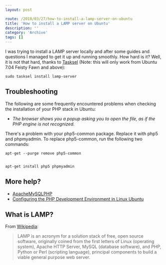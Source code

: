 ```yaml
---
layout: post

route: /2010/03/27/how-to-install-a-lamp-server-on-ubuntu
title: 'How to install a LAMP server on Ubuntu'
description: ''
category: 'Archive'
tags: []
---
```


I was trying to install a LAMP server locally and after some guides and
questions I managed to get it up and running smoothly. How hard is it? Well, it
is not that hard, thanks to
<a class="ph" target="_blank" rel="noopener noreferrer" href="https://help.ubuntu.com/community/Tasksel">Tasksel</a>
(Note: this will only work from Ubuntu 7.04 Feisty Fawn and above):

    sudo tasksel install lamp-server

## Troubleshooting

The following are some frequently encountered problems when checking the
installation of your PHP stack in Ubuntu:

- _The browser shows you a popup asking you to open the file, as if the PHP
  engine is not recognized._

There's a problem with your php5-common package. Replace it with php5 and
phpmyadmin. To replace php5-common, run the following two commands:

    apt-get --purge remove php5-common


    apt-get install php5 phpmyadmin

## More help?

- <a class="ph" target="_blank" rel="noopener noreferrer" href="https://help.ubuntu.com/community/ApacheMySQLPHP#After%20installing%20PHP">ApacheMySQLPHP</a>
- <a class="ph" target="_blank" rel="noopener noreferrer" href="http://netbeans.org/kb/docs/php/configure-php-environment-ubuntu.html#lamp">Configuring
  the PHP Development Environment in Linux Ubuntu</a>

## What is LAMP?

From
<a class="ph" target="_blank" rel="noopener noreferrer" href="http://en.wikipedia.org/wiki/LAMP_%28software_bundle%29">Wikipedia</a>:

> LAMP is an acronym for a solution stack of free, open source software,
> originally coined from the first letters of Linux (operating system), Apache
> HTTP Server, MySQL (database software), and PHP, Python or Perl (scripting
> language), principal components to build a viable general purpose web server.
